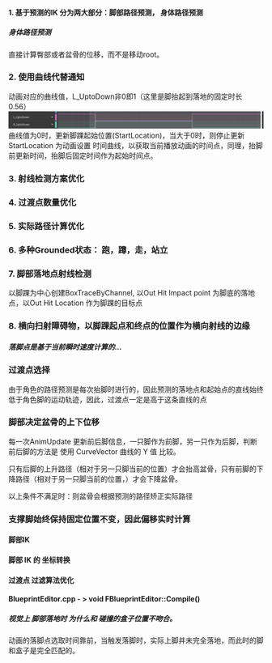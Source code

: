 #### 1. 基于预测的IK 分为两大部分：脚部路径预测， 身体路径预测
##### 身体路径预测
直接计算臀部或者盆骨的位移，而不是移动root。

### 2. 使用曲线代替通知
动画对应的曲线值，L_UptoDown非0即1（这里是脚抬起到落地的固定时长0.56）
![](./笔记img/PIK_1.png)
曲线值为0时，更新脚踝起始位置(StartLocation)，当大于0时，则停止更新StartLocation
为动画设置 时间曲线，以获取当前播放动画的时间点，同理，抬脚前更新时间，抬脚后固定时间作为起始时间点。
### 3. 射线检测方案优化

### 4. 过渡点数量优化

### 5. 实际路径计算优化

### 6. 多种Grounded状态： 跑，蹲，走，站立

### 7. 脚部落地点射线检测
以脚踝为中心创建BoxTraceByChannel, 以Out Hit Impact point 为脚底的落地点，以Out Hit Location 作为脚踝的目标点
### 8. 横向扫射障碍物，以脚踝起点和终点的位置作为横向射线的边缘

##### 落脚点是基于当前瞬时速度计算的...

### 过渡点选择
由于角色的路径预测是每次抬脚时进行的，因此预测的落地点和起始点的直线始终低于角色脚的运动轨迹，因此，过渡点一定是高于这条直线的点

### 脚部决定盆骨的上下位移
每一次AnimUpdate 更新前后脚信息，一只脚作为前脚，另一只作为后脚，判断前后脚的方法是 使用 CurveVector 曲线的 Y 值 比较。


只有后脚的上升路径（相对于另一只脚当前的位置）才会抬高盆骨，只有前脚的下降路径（相对于另一只脚当前的位置，）才会下降盆骨。

以上条件不满足时：则盆骨会根据预测的路径矫正实际路径

### 支撑脚始终保持固定位置不变，因此偏移实时计算


#### 脚部IK 
#### 脚部 IK 的 坐标转换
#### 过渡点 过滤算法优化



#### BlueprintEditor.cpp - > void FBlueprintEditor::Compile()


##### 视觉上 脚部落地时 为什么和 碰撞的盒子位置不吻合。
动画的落脚点选取时间靠前，当触发落脚时，实际上脚并未完全落地，而此时的脚和盒子是完全匹配的。






